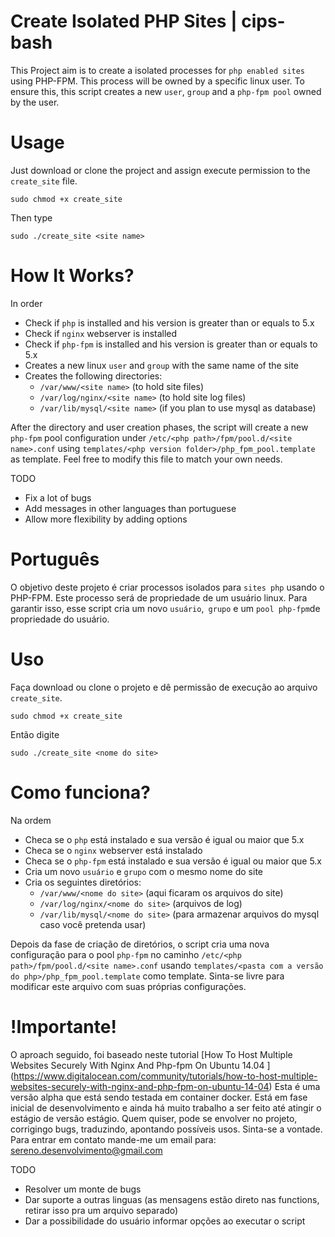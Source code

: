 # Create Isolated PHP Sites | cips-bash

This Project aim is to create a isolated processes for `php enabled sites` using PHP-FPM. This process will be owned by a specific linux user. To ensure this, this script creates a new `user`, `group` and a `php-fpm pool` owned by the user.

# Usage

Just download or clone the project and assign execute permission to the `create_site` file. 
```shell
sudo chmod +x create_site
```
Then type
```shell
sudo ./create_site <site name>
```

# How It Works?

In order

* Check if `php` is installed and his version is greater than or equals to 5.x
* Check if `nginx` webserver is installed
* Check if `php-fpm` is installed and his version is greater than or equals to 5.x
* Creates a new linux `user` and `group` with the same name of the site
* Creates the following directories:
  * `/var/www/<site name>` (to hold site files)
  * `/var/log/nginx/<site name>`  (to hold site log files)
  * `/var/lib/mysql/<site name>` (if you plan to use mysql as database)

After the directory and user creation phases, the script will create a new `php-fpm` pool configuration under `/etc/<php path>/fpm/pool.d/<site name>.conf` using `templates/<php version folder>/php_fpm_pool.template` as template. Feel free to modify this file to match your own needs.

TODO

 * Fix a lot of bugs
 * Add messages in other languages than portuguese
 * Allow more flexibility by adding options

# Português

O objetivo deste projeto é criar processos isolados para `sites php` usando o PHP-FPM. Este processo será de propriedade de um usuário linux. Para garantir isso, esse script cria um novo `usuário`,` grupo` e um `pool php-fpm`de propriedade do usuário.

# Uso

Faça download ou clone o projeto e dê permissão de execução ao arquivo `create_site`. 
```shell
sudo chmod +x create_site
```
Então digite
```shell
sudo ./create_site <nome do site>
```

# Como funciona?

Na ordem

* Checa se o `php` está instalado e sua versão é igual ou maior que 5.x
* Checa se o `nginx` webserver está instalado
* Checa se o `php-fpm` está instalado e sua versão é igual ou maior que 5.x
* Cria um novo `usuário` e `grupo` com o mesmo nome do site
* Cria os seguintes diretórios:
  * `/var/www/<nome do site>` (aqui ficaram os arquivos do site)
  * `/var/log/nginx/<nome do site>`  (arquivos de log)
  * `/var/lib/mysql/<nome do site>` (para armazenar arquivos do mysql caso você pretenda usar)

Depois da fase de criação de diretórios, o script cria uma nova configuração para o pool `php-fpm` no caminho `/etc/<php path>/fpm/pool.d/<site name>.conf` usando `templates/<pasta com a versão do php>/php_fpm_pool.template` como template. Sinta-se livre para modificar este arquivo com suas próprias configurações.

# !Importante!

O aproach seguido, foi baseado neste tutorial [How To Host Multiple Websites Securely With Nginx And Php-fpm On Ubuntu 14.04 ] (https://www.digitalocean.com/community/tutorials/how-to-host-multiple-websites-securely-with-nginx-and-php-fpm-on-ubuntu-14-04) Esta é uma versão alpha que está sendo testada em container docker. Está em fase inicial de desenvolvimento e ainda há muito trabalho a ser feito até atingir o estágio de versão estágio. Quem quiser, pode se envolver no projeto, corrigingo bugs, traduzindo, apontando possíveis usos. Sinta-se a vontade.
Para entrar em contato mande-me um email para: sereno.desenvolvimento@gmail.com

TODO

 * Resolver um monte de bugs
 * Dar suporte a outras linguas (as mensagens estão direto nas functions, retirar isso pra um arquivo separado)
 * Dar a possibilidade do usuário informar opções ao executar o script





